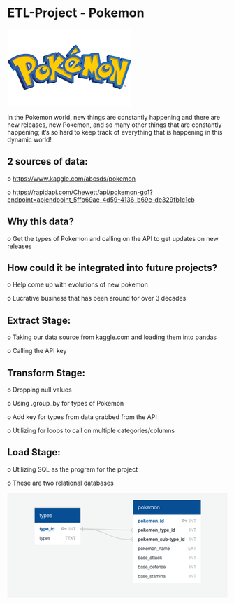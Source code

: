 # ETL-Project - Pokemon

![pokemon](Images/pokemon.png)

In the Pokemon world, new things are constantly happening and there are new releases, new Pokemon, and so many other things that are constantly happening; it’s so hard to keep track of everything that is happening in this dynamic world!

## 2 sources of data:
o	https://www.kaggle.com/abcsds/pokemon

o	https://rapidapi.com/Chewett/api/pokemon-go1?endpoint=apiendpoint_5ffb69ae-4d59-4136-b69e-de329fb1c1cb

## Why this data?
o	Get the types of Pokemon and calling on the API to get updates on new releases

## How could it be integrated into future projects?
o	Help come up with evolutions of new pokemon

o	Lucrative business that has been around for over 3 decades

## Extract Stage:
o	Taking our data source from kaggle.com and loading them into pandas

o	Calling the API key

## Transform Stage:
o	Dropping null values

o	Using .group_by for types of Pokemon

o	Add key for types from data grabbed from the API

o	Utilizing for loops to call on multiple categories/columns

## Load Stage:
o	Utilizing SQL as the program for the project

o	These are two relational databases

![ERD](Images/Pokemon_ERD.png)

